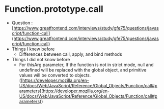 # Function.prototype.call

- Question : [https://www.greatfrontend.com/interviews/study/gfe75/questions/javascript/function-call](https://www.greatfrontend.com/interviews/study/gfe75/questions/javascript/function-call)
- Things I knew before
  - Differences between call, apply, and bind methods
- Things I did not know before
  - For thisArg parameter, If the function is not in strict mode, null and undefined will be replaced with the global object, and primitive values will be converted to objects. (<a>[https://developer.mozilla.org/en-US/docs/Web/JavaScript/Reference/Global_Objects/Function/call#parameters](https://developer.mozilla.org/en-US/docs/Web/JavaScript/Reference/Global_Objects/Function/call#parameters)</a>)
